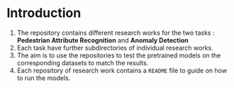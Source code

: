 # Introduction
1. The repository contains different research works for the two tasks : **Pedestrian Attribute Recognition** and **Anomaly Detection** <br>
2. Each task have further subdirectories of individual research works. <br>
3. The aim is to use the repositories to test the pretrained models on the corresponding datasets to match the results. <br>
4. Each repository of research work contains a `README` file to guide on how to run the models.
